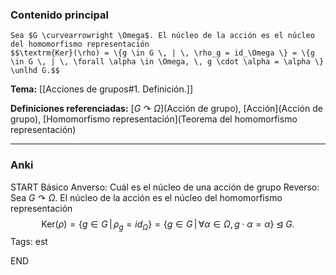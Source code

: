 ### Contenido principal

```ad-Formal
Sea $G \curvearrowright \Omega$. El núcleo de la acción es el núcleo del homomorfismo representación
$$\textrm{Ker}(\rho) = \{g \in G \, | \, \rho_g = id_\Omega \} = \{g \in G \, | \, \forall \alpha \in \Omega, \, g \cdot \alpha = \alpha \} \unlhd G.$$
```

**Tema:** [[Acciones de grupos#1. Definición.]]

**Definiciones referenciadas:** [$G \curvearrowright \Omega$](Acción de grupo), [Acción](Acción de grupo), [Homomorfismo representación](Teorema del homomorfismo representación)

---
### Anki

START
Básico
Anverso: Cuál es el núcleo de una acción de grupo
Reverso: Sea $G \curvearrowright \Omega$. El núcleo de la acción es el núcleo del homomorfismo representación
$$\textrm{Ker}(\rho) = \{g \in G \, | \, \rho_g = id_\Omega \} = \{g \in G \, | \, \forall \alpha \in \Omega, \, g \cdot \alpha = \alpha \} \unlhd G.$$
Tags: est
<!--ID: 1731931804957-->
END